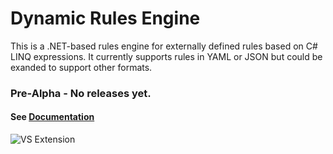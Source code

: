 # Dynamic Rules Engine

This is a .NET-based rules engine for externally defined rules based on C# LINQ expressions. It currently supports rules in YAML or JSON but could be exanded to support other formats. 

### Pre-Alpha - No releases yet. 

#### See [Documentation](https://github.com/boulderkimble/DynamicRules)


![VS Extension](docs/docs/imgs/vseditor.gif)